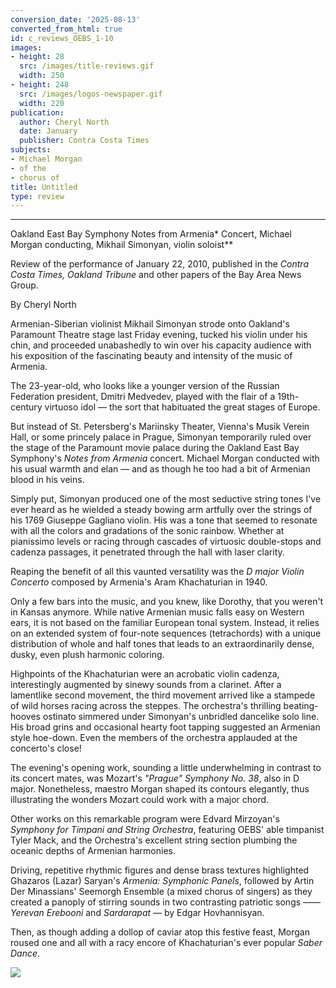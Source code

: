 ```yaml
---
conversion_date: '2025-08-13'
converted_from_html: true
id: c_reviews_OEBS_1-10
images:
- height: 28
  src: /images/title-reviews.gif
  width: 250
- height: 248
  src: /images/logos-newspaper.gif
  width: 220
publication:
  author: Cheryl North
  date: January
  publisher: Contra Costa Times
subjects:
- Michael Morgan
- of the
- chorus of
title: Untitled
type: review
---
```


***

Oakland East Bay Symphony
Notes from Armenia* Concert, Michael Morgan conducting,
Mikhail Simonyan, violin soloist**

Review of the performance of January 22, 2010, published in the *Contra Costa Times, Oakland Tribune* and other papers of the Bay Area News Group.

By Cheryl North

Armenian-Siberian violinist Mikhail Simonyan strode onto Oakland's Paramount Theatre stage last Friday evening, tucked his violin under his chin, and proceeded unabashedly to win over his capacity audience with his exposition of the fascinating beauty and intensity of the music of Armenia.

The 23-year-old, who looks like a younger version of the Russian Federation president, Dmitri Medvedev, played with the flair of a 19th-century virtuoso idol — the sort that habituated the great stages of Europe.

But instead of St. Petersberg's Mariinsky Theater, Vienna's Musik Verein Hall, or some princely palace in Prague, Simonyan temporarily ruled over the stage of the Paramount movie palace during the Oakland East Bay Symphony's *Notes from Armenia* concert. Michael Morgan conducted with his usual warmth and elan — and as though he too had a bit of Armenian blood in his veins.

Simply put, Simonyan produced one of the most seductive string tones I've ever heard as he wielded a steady bowing arm artfully over the strings of his 1769 Giuseppe Gagliano violin. His was a tone that seemed to resonate with all the colors and gradations of the sonic rainbow. Whether at pianissimo levels or racing through cascades of virtuosic double-stops and cadenza passages, it penetrated through the hall with laser clarity.

Reaping the benefit of all this vaunted versatility was the *D major Violin Concerto* composed by Armenia's Aram Khachaturian in 1940.

Only a few bars into the music, and you knew, like Dorothy, that you weren't in Kansas anymore. While native Armenian music falls easy on Western ears, it is not based on the familiar European tonal system. Instead, it relies on an extended system of four-note sequences (tetrachords) with a unique distribution of whole and half tones that leads to an extraordinarily dense, dusky, even plush harmonic coloring.

Highpoints of the Khachaturian were an acrobatic violin cadenza, interestingly augmented by sinewy sounds from a clarinet. After a lamentlike second movement, the third movement arrived like a stampede of wild horses racing across the steppes. The orchestra's thrilling beating-hooves ostinato simmered under Simonyan's unbridled dancelike solo line. His broad grins and occasional hearty foot tapping suggested an Armenian style hoe-down. Even the members of the orchestra applauded at the concerto's close!

The evening's opening work, sounding a little underwhelming in contrast to its concert mates, was Mozart's *"Prague" Symphony No. 38*, also in D major. Nonetheless, maestro Morgan shaped its contours elegantly, thus illustrating the wonders Mozart could work with a major chord.

Other works on this remarkable program were Edvard Mirzoyan's *Symphony for Timpani and String Orchestra*, featuring OEBS' able timpanist Tyler Mack, and the Orchestra's excellent string section plumbing the oceanic depths of Armenian harmonies.

Driving, repetitive rhythmic figures and dense brass textures highlighted Ghazaros (Lazar) Saryan's *Armenia: Symphonic Panels*, followed by Artin Der Minassians' Seemorgh Ensemble (a mixed chorus of singers) as they created a panoply of stirring sounds in two contrasting patriotic songs ——*Yerevan Erebooni* and *Sardarapat* — by Edgar Hovhannisyan.

Then, as though adding a dollop of caviar atop this festive feast, Morgan roused one and all with a racy encore of Khachaturian's ever popular *Saber Dance*.

![](/images/logos-newspaper.gif)

